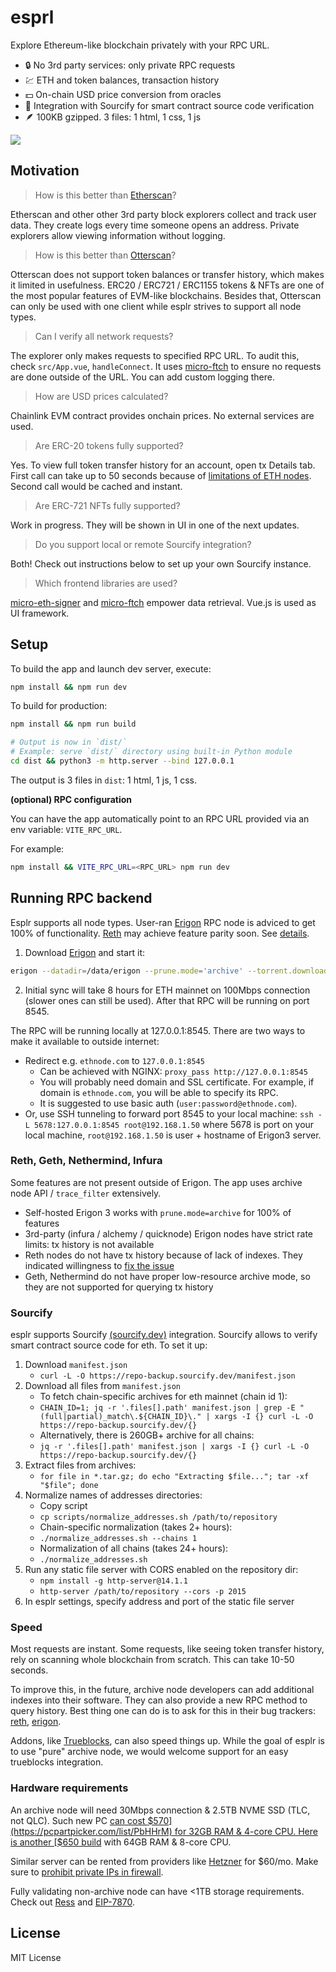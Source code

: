 # esprl

Explore Ethereum-like blockchain privately with your RPC URL.

- 🔒 No 3rd party services: only private RPC requests
- 💹 ETH and token balances, transaction history
- 💵 On-chain USD price conversion from oracles
- 📜 Integration with Sourcify for smart contract source code verification
- 🪶 100KB gzipped. 3 files: 1 html, 1 css, 1 js

![](https://github.com/user-attachments/assets/61bbfb4c-858c-4fee-8a25-ebb3871b8f70)

## Motivation

> How is this better than [Etherscan](https://etherscan.io)?

Etherscan and other other 3rd party block explorers collect and track user data. They create logs every time someone opens an address. Private explorers allow viewing information without logging.

> How is this better than [Otterscan](https://github.com/otterscan/otterscan)?

Otterscan does not support token balances or transfer history, which makes it limited in usefulness. ERC20 / ERC721 / ERC1155 tokens & NFTs are one of the most popular features of EVM-like blockchains. Besides that, Otterscan can only be used with one client while esplr strives to support all node types.

> Can I verify all network requests?

The explorer only makes requests to specified RPC URL. To audit this, check `src/App.vue`,
`handleConnect`. It uses [micro-ftch](https://github.com/paulmillr/micro-ftch) to
ensure no requests are done outside of the URL. You can add custom logging there.

> How are USD prices calculated?

Chainlink EVM contract provides onchain prices. No external services are used.

> Are ERC-20 tokens fully supported?

Yes. To view full token transfer history for an account, open tx Details tab.
First call can take up to 50 seconds because of [limitations of ETH nodes](#speed).
Second call would be cached and instant.

> Are ERC-721 NFTs fully supported?

Work in progress. They will be shown in UI in one of the next updates.

> Do you support local or remote Sourcify integration?

Both! Check out instructions below to set up your own Sourcify instance.

> Which frontend libraries are used?

[micro-eth-signer](https://github.com/paulmillr/micro-eth-signer) and
[micro-ftch](https://github.com/paulmillr/micro-ftch) empower data retrieval.
Vue.js is used as UI framework.

## Setup

To build the app and launch dev server, execute:

```sh
npm install && npm run dev
```

To build for production:

```sh
npm install && npm run build

# Output is now in `dist/`
# Example: serve `dist/` directory using built-in Python module
cd dist && python3 -m http.server --bind 127.0.0.1
```

The output is 3 files in `dist`: 1 html, 1 js, 1 css.

**(optional) RPC configuration**

You can have the app automatically point to an RPC URL provided via an env variable: `VITE_RPC_URL`.

For example:
```sh
npm install && VITE_RPC_URL=<RPC_URL> npm run dev
```

## Running RPC backend

Esplr supports all node types.
User-ran [Erigon](https://github.com/erigontech/erigon) RPC node is adviced to get 100% of functionality.
[Reth](https://github.com/paradigmxyz/reth) may achieve feature parity soon. See [details](#reth-geth-nethermind-infura).

1. Download [Erigon](https://github.com/erigontech/erigon/releases) and start it:

```sh
erigon --datadir=/data/erigon --prune.mode='archive' --torrent.download.rate="100mb" --http --http.api=eth,erigon,web3,net,debug,trace,txpool,ots --ws --http.corsdomain='*'
```

2. Initial sync will take 8 hours for ETH mainnet on 100Mbps connection (slower ones can still be used). After that RPC will be running on port 8545.

The RPC will be running locally at 127.0.0.1:8545. There are two ways to make it available to outside internet:

* Redirect e.g. `ethnode.com` to `127.0.0.1:8545`
    - Can be achieved with NGINX: `proxy_pass http://127.0.0.1:8545`
    - You will probably need domain and SSL certificate. For example, if domain is `ethnode.com`, you will be able to specify its RPC.
    - It is suggested to use basic auth (`user:password@ethnode.com`).
* Or, use SSH tunneling to forward port 8545 to your local machine:
   `ssh -L 5678:127.0.0.1:8545 root@192.168.1.50` where 5678 is port on your local machine,
   `root@192.168.1.50` is user + hostname of Erigon3 server.

### Reth, Geth, Nethermind, Infura

Some features are not present outside of Erigon. The app uses archive node API / `trace_filter` extensively.

- Self-hosted Erigon 3 works with `prune.mode=archive` for 100% of features
- 3rd-party (infura / alchemy / quicknode) Erigon nodes have strict rate limits: tx history is not available
- Reth nodes do not have tx history because of lack of indexes. They indicated
  willingness to [fix the issue](https://github.com/paradigmxyz/reth/issues/4799)
- Geth, Nethermind do not have proper low-resource archive mode, so they are not supported for querying tx history

### Sourcify

esplr supports Sourcify [(sourcify.dev)](https://sourcify.dev) integration.
Sourcify allows to verify smart contract source code for eth. To set it up:

1. Download `manifest.json`
    - `curl -L -O https://repo-backup.sourcify.dev/manifest.json`
2. Download all files from `manifest.json`
    - To fetch chain-specific archives for eth mainnet (chain id 1):
    - `CHAIN_ID=1; jq -r '.files[].path' manifest.json | grep -E "(full|partial)_match\.${CHAIN_ID}\." | xargs -I {} curl -L -O https://repo-backup.sourcify.dev/{}`
    - Alternatively, there is 260GB+ archive for all chains:
    - `jq -r '.files[].path' manifest.json | xargs -I {} curl -L -O https://repo-backup.sourcify.dev/{}`
3. Extract files from archives:
    - `for file in *.tar.gz; do echo "Extracting $file..."; tar -xf "$file"; done`
4. Normalize names of addresses directories:
    - Copy script
    - `cp scripts/normalize_addresses.sh /path/to/repository`
    - Chain-specific normalization (takes 2+ hours):
    - `./normalize_addresses.sh --chains 1`
    - Normalization of all chains (takes 24+ hours):
    - `./normalize_addresses.sh`
5. Run any static file server with CORS enabled on the repository dir:
    - `npm install -g http-server@14.1.1`
    - `http-server /path/to/repository --cors -p 2015`
6. In esplr settings, specify address and port of the static file server

### Speed

Most requests are instant. Some requests, like seeing token transfer history, rely on
scanning whole blockchain from scratch. This can take 10-50 seconds.

To improve this, in the future, archive node developers can add
additional indexes into their software. They can also provide a new RPC method
to query history. Best thing one can do is to ask for this in their bug trackers:
[reth](https://github.com/paradigmxyz/reth/issues/4799), [erigon](https://github.com/erigontech/erigon/issues).

Addons, like [Trueblocks](https://trueblocks.io), can also speed things up.
While the goal of esplr is to use "pure" archive node, we would welcome support for
an easy trueblocks integration.

### Hardware requirements

An archive node will need 30Mbps connection & 2.5TB NVME SSD (TLC, not QLC).
Such new PC [can cost $570](https://pcpartpicker.com/list/PbHHrM) for 32GB RAM & 4-core CPU.
Here is another [$650 build](https://pcpartpicker.com/list/zKthBq) with 64GB RAM & 8-core CPU.

Similar server can be rented from providers like [Hetzner](https://www.hetzner.com) for $60/mo.
Make sure to [prohibit private IPs in firewall](https://ethereum.stackexchange.com/questions/6386/how-to-prevent-being-blacklisted-for-running-an-ethereum-client/13068).

Fully validating non-archive node can have <1TB storage requirements. Check out [Ress](https://www.paradigm.xyz/2025/03/stateless-reth-nodes) and [EIP-7870](https://eips.ethereum.org/EIPS/eip-7870).

## License

MIT License
